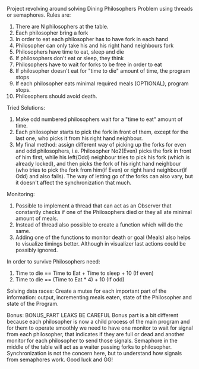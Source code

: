 Project revolving around solving Dining Philosophers Problem using threads or semaphores.
Rules are:
1. There are N philosophers at the table.
2. Each philosopher bring a fork
3. In order to eat each philosopher has to have fork in each hand
4. Philosopher can only take his and his right hand neighbours fork
5. Philosophers have time to eat, sleep and die
6. If philosophers don't eat or sleep, they think
7. Philosophers have to wait for forks to be free in order to eat
8. If philosopher doesn't eat for "time to die" amount of time, the program stops
9. If each philosopher eats minimal required meals (OPTIONAL), program stops.
10. Philosophers should avoid death.

Tried Solutions:
1. Make odd numbered philosophers wait for a "time to eat" amount of time.
2. Each philosopher starts to pick the fork in front of them, except for the last one, who picks it from his right hand neighbour.
3. My final method: assign different way of picking up the forks for even and odd philosophers, i.e. Philosopher No2(Even) picks the fork in front of him first,
   while his left(Odd) neighbour tries to pick his fork (which is already locked), and then picks the fork of his right hand neighbour
   (who tries to pick the fork from him(if Even) or right hand neighbour(if Odd) and also fails). The way of letting go of the forks can also vary, but it doesn't affect the synchronization that much.

Monitoring:
1. Possible to implement a thread that can act as an Observer that constantly checks if one of the Philosophers died or they all ate minimal amount of meals.
2. Instead of thread also possible to create a function which will do the same.
3. Adding one of the functions to monitor death or goal (Meals) also helps to visualize timings better. Although in visualizer last actions could be possibly ignored.

In order to survive Philosophers need:
1. Time to die == Time to Eat + Time to sleep + 10 (If even)
2. Time to die == (Time to Eat * 4) + 10 (If odd)

Solving data races:
Create a mutex for each important part of the information: output, incrementing meals eaten, state of the Philosopher and state of the Program.

Bonus: BONUS_PART LEAKS BE CAREFUL
Bonus part is a bit different because each philosopher is now a child process of the main program and for them to operate smoothly we need to have one monitor to wait for signal from each philosopher,
that indicates if they are full or dead and another monitor for each philosopher to send those signals. Semaphore in the middle of the table will act as a waiter passing forks to philosopher. Synchronization
is not the concern here, but to understand how signals from semaphores work. Good luck and GG!
